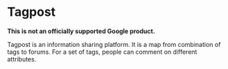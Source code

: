 # Tagpost

**This is not an officially supported Google product.**

Tagpost is an information sharing platform. It is a map from combination of tags
to forums. For a set of tags, people can comment on different attributes. 

